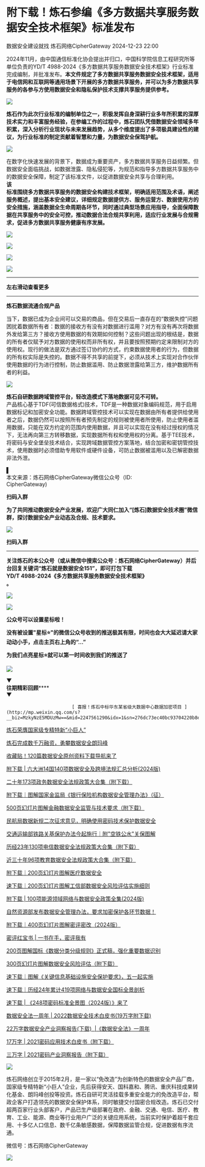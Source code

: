 #  附下载！炼石参编《多方数据共享服务数据安全技术框架》标准发布   
数据安全建设就找  炼石网络CipherGateway   2024-12-23 22:00  
  
2024年11月，由中国通信标准化协会提出并归口，中国科学院信息工程研究所等单位负责的YD/T 4988-2024《多方数据共享服务数据安全技术框架》行业标准完成编制，并批准发布。**本文件规定了多方数据共享服务数据安全技术框架，适用于电信网和互联网等通用场景下开展的多方数据共享服务，并可以为多方数据共享服务的各参与方使用数据安全和隐私保护技术支撑共享服务提供参考。**  
  
![](https://mmbiz.qpic.cn/sz_mmbiz_png/t7pXu8YpjiaDV01PjQsNGWFXRkib0aGXOGfMrIGsicJPjlwGibxK7ERQCkYj5srIGMC3Vv7ZYEchl0OlALSOeRU3aw/640?wx_fmt=png&from=appmsg "")  
  
**炼石作为此次行业标准的编制单位之一，积极发挥自身深耕行业多年所积累的深厚技术实力和丰富服务经验，在参编工作的过程中，炼石团队凭借数据安全领域多年积累，深入分析行业现状与未来发展趋势，从多个维度提出了多项极具建设性的建议，为行业标准的制定贡献着智慧和力量，为数据安全保驾护航。**  
  
![](https://mmbiz.qpic.cn/sz_mmbiz_jpg/t7pXu8YpjiaAP8bw4oCxEgh2WzAh9c7ymMCqHIJ741ypYRRk07SKfhA96d5tpfzCZreUtbCINaPx6hx1CkWdLhw/640?wx_fmt=jpeg&from=appmsg&random=0.8822119485482687&random=0.23238739704866918&random=0.9607303104020881&random=0.3034498420902809 "")  
  
在数字化快速发展的背景下，数据成为重要资产，多方数据共享服务日益频繁。但数据安全面临挑战，如数据泄露、隐私侵犯等，为规范和指导多方数据共享服务中的数据安全保障，制定了该标准文件，以促进数据安全共享与合理利用。  
**该**  
**标准围绕多方数据共享服务的数据安全构建技术框架，明确适用范围及术语，阐述服务概述，提出基本安全建议，详细规定数据提供方、服务运营方、数据使用方的安全措施，涵盖数据全生命周期各环节，同时通过典型场景应用指导，全面保障数据在共享服务中的安全可控，推动数据合法合规共享利用，适应行业发展与合规需求，促进多方数据共享服务健康有序发展。**  
  
![](https://mmbiz.qpic.cn/sz_mmbiz_jpg/t7pXu8YpjiaDV01PjQsNGWFXRkib0aGXOGfOcNZApsd3ayL8lOaWdWMGTXF86kIo7D6h0HRy753Kb6IQnav96sCQ/640?wx_fmt=jpeg&from=appmsg "")  
  
![](https://mmbiz.qpic.cn/sz_mmbiz_jpg/t7pXu8YpjiaDV01PjQsNGWFXRkib0aGXOG46a4lQ9V2Ux5qNznoZ5Zwdgial0dLDhmXkNWj6gZzm5XvS6Ovwdibarw/640?wx_fmt=jpeg&from=appmsg "")  
  
![](https://mmbiz.qpic.cn/sz_mmbiz_jpg/t7pXu8YpjiaDV01PjQsNGWFXRkib0aGXOGb5ShT6tWmuLQGshn4U2Qf43YNzQl8gBxgshvXYqlaibNq2nONic20wjg/640?wx_fmt=jpeg&from=appmsg "")  
  
![](https://mmbiz.qpic.cn/sz_mmbiz_jpg/t7pXu8YpjiaDV01PjQsNGWFXRkib0aGXOGNjBGjYiboe8ebJT6mEGLE5Wj6eULpiaFibxP8y9hHLdFKzFEgMiarvxYkw/640?wx_fmt=jpeg&from=appmsg "")  
  
****  
**左右滑动查看更多**  
  
****  
  
**炼石数据流通合规产品**  
  
  
当下，数据已成为企业间可以交易的商品，但在交易后一直存在的“数据失控”问题困扰着数据所有者：数据的接收方有没有对数据进行滥用？对方有没有再次将数据外发给第三方？接收方使用数据的有效期如何控制？这些问题出现的根结是，数据的所有者仅赋予对方数据的使用权而非所有权，并且要按照预期约定来限制对方的使用权。现行的做法是双方通过签订协约的方式，约束数据使用者的行为，但数据的所有权实际是失控的。数据不得不共享的前提下，必须从技术上实现对合作伙伴使用数据的行为进行控制，防止数据滥用、防止数据泄露给第三方，维护数据所有者的利益。  
  
![](https://mmbiz.qpic.cn/sz_mmbiz_png/t7pXu8YpjiaAP8bw4oCxEgh2WzAh9c7ymhr1RAiat8ybYZnrTrOibRmSKN2qugHtnb1JrSdRoicLSjQaNS5Fa6xKXw/640?wx_fmt=png&from=appmsg&random=0.14199406491529798&random=0.3174179768768608&random=0.745887308368266&random=0.7044043546389984 "")  
  
**炼石自研数据跨域管控平台，轻改造模式下落地数据可见不可转。**  
产品核心基于TDF(可信数据格式)技术，TDF是一种数据对象编码规范，用于启用数据标记和加密安全功能。数据跨域管控技术可以实现在数据由所有者提供给使用者之后，数据仍然可以按照所有者预先制定的规则被使用者所使用，防止使用者滥用数据，只能在双方约定的范围内使用数据，并且可以实现在没有经过授权的情况下，无法再向第三方转移数据，实现数据所有权和使用权的分离。基于TEE技术，将密码与安全堡垒技术结合，实现跨域数据管控方案落地，结合加密和密钥管控技术，使用数据时必须借助专用软件或硬件设备，可防止数据被滥用以及已解密数据非法外泄。  
  
▌  
本文来源：炼石网络CipherGateway微信公众号（ID:  
CipherGateway)  
  
**扫码入群**  
  
**为了共同推动数据安全产业发展，欢迎广大同仁加入“[炼石]数据安全技术圈”微信群，探讨数据安全产业动态及合规、技术要求。**  
  
![](https://mmbiz.qpic.cn/sz_mmbiz_jpg/t7pXu8YpjiaAP8bw4oCxEgh2WzAh9c7ymicFzuyS9oJlnhoS4GvDjDgJQ6rBSWsILDkBaKxtr44ouPxhKX6VCtmg/640?wx_fmt=jpeg&from=appmsg&random=0.21229422163189415&random=0.7886264295046845&random=0.639506808744108&random=0.39248823025074997 "")  
  
**扫码入群**  
  
  
  
****  
**关注炼石的本公众号（或从微信中搜索公众号：炼石网络CipherGateway）并后台回复关键词“炼石就是数据安全151”，即可打包下载**  
**YD/T 4988-2024《多方数据共享服务数据安全技术框架》**  
**。**  
  
  
![](https://mmbiz.qpic.cn/sz_mmbiz_png/t7pXu8YpjiaDU3sAygf4v2NibNiaS6pb97b7TibGbBS1oSq7b8uEGXmlYPMGPneMtPLVIejlc3e0nQnEqrqPpPwbaA/640?wx_fmt=png&from=appmsg&wx_&random=0.6821386179203022&random=0.6787370632803573&random=0.7635902967433947&random=0.14794791007276875&random=0.7146473168406371&random=0.9338062155063289&random=0.45702647829945575&random=0.06535524415490901&random=0.7312798637865077&random=0.4170670775727041&random=0.3483391167075609&random=0.9409690264577153&random=0.16596065462980536&random=0.03265064315466093&random=0.5088853051757198&tp=webp&wxfrom=5&wx_lazy=1&wx_co=1&random=0.4595367199024796&random=0.3615865428901508&random=0.9139088339601127&random=0.2581134523390103 "")  
  
![](https://mmbiz.qpic.cn/sz_mmbiz_png/t7pXu8YpjiaDU3sAygf4v2NibNiaS6pb97b7TibGbBS1oSq7b8uEGXmlYPMGPneMtPLVIejlc3e0nQnEqrqPpPwbaA/640?wx_fmt=png&from=appmsg&wx_&random=0.12199129204620429&random=0.07808812754493988&random=0.30034579051827714&random=0.9911977947537065&random=0.08966182709571813&random=0.5187777271979499&random=0.029689288397498625&random=0.49325068066431665&random=0.39006547254324864&random=0.3512073845728596&random=0.9676908079698798&random=0.587921831623061&random=0.8779274437600584&random=0.957612135974313&random=0.40744313951724687&tp=webp&wxfrom=5&wx_lazy=1&wx_co=1&random=0.43168129655228027&random=0.9492576599318603&random=0.3856598952051431&random=0.15387857009255734 "")  
  
**公众号可以设置星标啦！**  
  
  
**没有被设置"星标⭐️"的微信公众号收到的推送极其有限，时间也会大大延迟请大家动动小手，点击主页右上角的“…”**  
  
**为我们点亮星标⭐️就可以第一时间收到我们的推送了**  
  
  
![](https://mmbiz.qpic.cn/sz_mmbiz_png/t7pXu8YpjiaDU3sAygf4v2NibNiaS6pb97bvJGOnWibypcafP8icxWk5CH3FP6QuqvD00znbLR3UDGeh6jUibWTYo41w/640?wx_fmt=png&from=appmsg&wx_&random=0.14997107907886176&random=0.0430005440692387&random=0.6452372273048672&random=0.353159249774766&random=0.8952505910570439&random=0.040520355856290324&random=0.7451665166974681&random=0.14131489900264982&random=0.07444183075824706&random=0.4460546081480268&random=0.38347980973362716&random=0.6534384196399792&random=0.19939958759644005&random=0.4417681155793136&random=0.9425070412693091&tp=webp&wxfrom=5&wx_lazy=1&wx_co=1&random=0.301772873103642&random=0.91414729021149&random=0.8447735642669587&random=0.8616733224507902 "")  
  
  
  
▼    
**往期精彩回顾******  
▼  
  

							[ 喜报！炼石中标华东某省级大数据中心数据加密项目 ](http://mp.weixin.qq.com/s?__biz=MzkyNzE5MDUzMw==&mid=2247561290&idx=1&sn=276dc73ec40bc93704220b8e08c91b2d&chksm=c2286b20f55fe2366707336c9b1b156988085c07243933bff8ee3d3cff285cf00ea8346a0ac7&scene=21#wechat_redirect)  

						  
  
  
[炼石荣膺国家级专精特新“小巨人”](http://mp.weixin.qq.com/s?__biz=MzkyNzE5MDUzMw==&mid=2247554968&idx=1&sn=617e244c2ee8be72e681bc7dc1499493&chksm=c2298cf2f55e05e46841191e7b387ae782f57019d23690e1a99887961acbcc9b587dcfe996d6&scene=21#wechat_redirect)  
  
  
  
[](http://mp.weixin.qq.com/s?__biz=MzkyNzE5MDUzMw==&mid=2247547280&idx=1&sn=6aafda662e4015973c0044030b63bf15&chksm=c229a2faf55e2bec982bf24738cd6bbcc23bbb9b9e78a1240c7798ca9c0ca00365650107aaf6&scene=21#wechat_redirect)  
  
  
[炼石完成数千万融资，勇攀数据安全朗玛峰](http://mp.weixin.qq.com/s?__biz=MzkyNzE5MDUzMw==&mid=2247547280&idx=1&sn=6aafda662e4015973c0044030b63bf15&chksm=c229a2faf55e2bec982bf24738cd6bbcc23bbb9b9e78a1240c7798ca9c0ca00365650107aaf6&scene=21#wechat_redirect)  
  
  
  
[收藏贴！120篇数据安全原创资料下载导航来了](http://mp.weixin.qq.com/s?__biz=MzkyNzE5MDUzMw==&mid=2247554614&idx=1&sn=bfb5205d0b9fb66a0a8fd4b225093323&chksm=c2298d5cf55e044ab0fa20ad69ce71ca02b938c13c838dfe50997bff4b22bd8eb0fdfec24335&scene=21#wechat_redirect)  
  
  
  
[附下载 | 六大洲14国140项数据安全及跨境法规汇总分析(2024版)](http://mp.weixin.qq.com/s?__biz=MzkyNzE5MDUzMw==&mid=2247549386&idx=1&sn=a0f6824a25df5747555f6ad450804547&chksm=c2299aa0f55e13b67118e3d9ed4124dc79c65e991277d2373ad8ca04f2f1fbe8846acd7a2435&scene=21#wechat_redirect)  
  
  
  
[二十年173项政务数据安全法规政策大合集（附下载）](http://mp.weixin.qq.com/s?__biz=MzkyNzE5MDUzMw==&mid=2247519824&idx=1&sn=f9ccff39a78b17b9fc7334b71b1055bb&chksm=c229153af55e9c2cb2cbf3b634b03748340139bb71bd9269e6ae0579c651b0b77bec9e35c6ea&scene=21#wechat_redirect)  
  
  
  
[附下载｜图解国家金监局《银行保险机构数据安全管理办法》（征）](http://mp.weixin.qq.com/s?__biz=MzkyNzE5MDUzMw==&mid=2247544856&idx=1&sn=0b9d4eff108114b1831f9a51c6fa35f5&chksm=c229ab72f55e2264d77bd86973c4ad8b7c0fa9bbcf8bb2938f52f682e4b38c91d1f56469013d&scene=21#wechat_redirect)  
  
  
  
[](http://mp.weixin.qq.com/s?__biz=MzkyNzE5MDUzMw==&mid=2247525624&idx=1&sn=e0e8bc426818022dd86639b03557f8cf&chksm=c229ff92f55e7684ee983a15c1f640fe40d3e79d4182e02db32af45a97efe54e01c5c28275e0&scene=21#wechat_redirect)  
  
  
[500页幻灯片图解金融数据安全监管与技术要求（附下载）](http://mp.weixin.qq.com/s?__biz=MzkyNzE5MDUzMw==&mid=2247525624&idx=1&sn=e0e8bc426818022dd86639b03557f8cf&chksm=c229ff92f55e7684ee983a15c1f640fe40d3e79d4182e02db32af45a97efe54e01c5c28275e0&scene=21#wechat_redirect)  
  
  
  
[](http://mp.weixin.qq.com/s?__biz=MzkyNzE5MDUzMw==&mid=2247549685&idx=1&sn=f7c34cbbb5bd8a22f1d64fc91223d9b8&chksm=c229999ff55e1089de0b4fa3f5dc761779612f2f697b37611054bc823863cda247ecd90ded2c&scene=21#wechat_redirect)  
  
[民航局数据新规二次征求意见，明确使用密码技术保护数据安全](http://mp.weixin.qq.com/s?__biz=MzkyNzE5MDUzMw==&mid=2247549685&idx=1&sn=f7c34cbbb5bd8a22f1d64fc91223d9b8&chksm=c229999ff55e1089de0b4fa3f5dc761779612f2f697b37611054bc823863cda247ecd90ded2c&scene=21#wechat_redirect)  
  
  
  
[交通运输部铁路关基保护办法今起施行｜附"空铁公水"关保图解](http://mp.weixin.qq.com/s?__biz=MzkyNzE5MDUzMw==&mid=2247537491&idx=1&sn=e72cedbb34cebf1e6a08e24ec11c9868&chksm=c229c839f55e412fb1718ccf9edb35820ffa25997ae5d6315a6c771476fad00e6f87ac730ce3&scene=21#wechat_redirect)  
  
  
  
[历经23年130项电信数据安全法规政策大合集（附下载）](http://mp.weixin.qq.com/s?__biz=MzkyNzE5MDUzMw==&mid=2247537580&idx=1&sn=a2a195405a3bec7b2317170fa4b9a50b&chksm=c229c8c6f55e41d07b2ac520d335f26d9658a8fa31f3a09885306ca5aa76cacfe79aac847c52&scene=21#wechat_redirect)  
  
  
  
[近三十年96项教育数据安全法规政策大合集（附下载）](http://mp.weixin.qq.com/s?__biz=MzkyNzE5MDUzMw==&mid=2247520012&idx=1&sn=4b755985e5ece8c5a657d4c9d579299c&chksm=c2291466f55e9d702b5ee455fc23808accb2892e45d44cfc7a300417fe1bfd5007974a37c110&scene=21#wechat_redirect)  
  
  
  
[附下载｜200页幻灯片图解医疗数据安全](http://mp.weixin.qq.com/s?__biz=MzkyNzE5MDUzMw==&mid=2247535504&idx=1&sn=b5e74d555c22bb784d208c2bb13fca4e&chksm=c229d0faf55e59ecd3d35af659e29d933ec0f693241f12b70f7ec573f7cdcfb9fd793a306223&scene=21#wechat_redirect)  
  
  
  
[速下载｜200页幻灯片图解工信部数据安全风险评估实施细则](http://mp.weixin.qq.com/s?__biz=MzkyNzE5MDUzMw==&mid=2247548160&idx=1&sn=61d48554e958dae2c2d7d499a52b4fe7&chksm=c229a66af55e2f7c1e125b3a7c0712375c108827bf743f9da8bcf4d9c9bb67a9a92ed0727fba&scene=21#wechat_redirect)  
  
  
  
[附下载 | 100项能源领域网络与数据安全政策全集(2024版)](http://mp.weixin.qq.com/s?__biz=MzkyNzE5MDUzMw==&mid=2247547897&idx=1&sn=b67f982667333053ed1301c61ecf6574&chksm=c229a093f55e29859f3626ec4752c70d1f2a6bc31baf6d01af6b75880f32f2d166bba3dfb785&scene=21#wechat_redirect)  
  
  
  
[自然资源部发布数据安全管理办法，要求加密保护各环节数据！](http://mp.weixin.qq.com/s?__biz=MzkyNzE5MDUzMw==&mid=2247550388&idx=1&sn=5421fe01eb024db2198b181097095bc0&chksm=c2299edef55e17c88f847296000731891837e31c5fe7a2686da3d217644952bbe9f66ac6b0fa&scene=21#wechat_redirect)  
  
  
  
[附下载｜400页幻灯片图解密评密改（2024版）](http://mp.weixin.qq.com/s?__biz=MzkyNzE5MDUzMw==&mid=2247540784&idx=1&sn=e28a4a993900c13a452fd47602fc60b9&chksm=c229bb5af55e324c72bd287eae774cedb1aa6cf0d2e82cec8ea86fbbd6126e445be184bdc441&scene=21#wechat_redirect)  
  
  
  
[密评红宝书 | 一书在手，密评我有](http://mp.weixin.qq.com/s?__biz=MzkyNzE5MDUzMw==&mid=2247529557&idx=1&sn=76aaec75fceb6f4267aba764338d5ffd&chksm=c229ef3ff55e66292d0eb20405789c0dffcded0f038517db9163e2d0ee22e220775804e7bbe4&scene=21#wechat_redirect)  
  
  
  
[200页图解国标《数据分类分级规则》正式稿，强化重要数据识别](http://mp.weixin.qq.com/s?__biz=MzkyNzE5MDUzMw==&mid=2247545874&idx=1&sn=f1fa27b9035d759060e41a75e6a243ec&chksm=c229af78f55e266efd09dd26bb48bb3be16d0311c8275b63aaae1b14e1ec6b1564eb12ddb51f&scene=21#wechat_redirect)  
  
  
  
[300页幻灯片图解数据安全风险评估（附下载）](http://mp.weixin.qq.com/s?__biz=MzkyNzE5MDUzMw==&mid=2247518216&idx=1&sn=fa91a8a4f16299bc2dc93885f25f4f4b&chksm=c2291362f55e9a7444f8bc367153bc67e92d70c280034bc491c4c0140b27d27f9b116fbfcda4&scene=21#wechat_redirect)  
  
  
  
[速下载｜图解《关键信息基础设施安全保护要求》，五一起实施](http://mp.weixin.qq.com/s?__biz=MzkyNzE5MDUzMw==&mid=2247516525&idx=1&sn=41d4da8ba27be2475a468c84314b9a4b&chksm=c2291a07f55e93110c8201590fbf803019900ba268a09363ad1cff7ceb764d96773787538042&scene=21#wechat_redirect)  
  
  
  
[速下载｜历经24年累计419项网络与数据安全国标全景剖析](http://mp.weixin.qq.com/s?__biz=MzkyNzE5MDUzMw==&mid=2247547435&idx=1&sn=027a60e5e7aeb4604b0f525bd2516420&chksm=c229a141f55e285707bec8ca3928e425dc79c5a2f5e4868fcb16192b356f7f1823c98a13ca63&scene=21#wechat_redirect)  
  
  
  
[速下载 | 《248项密码标准全景图（2024版）》来了](http://mp.weixin.qq.com/s?__biz=MzkyNzE5MDUzMw==&mid=2247551656&idx=1&sn=042f12bef7253a95c28ee83617328232&chksm=c22991c2f55e18d43956233c8bccf18aa94e247ad922bdc6b4f6c641ecdac17797b684fa6596&scene=21#wechat_redirect)  
  
  
  
[数据安全法一周年 | 2022数据安全技术白皮书(19万字附下载)](http://mp.weixin.qq.com/s?__biz=MzkyNzE5MDUzMw==&mid=2247502777&idx=1&sn=9a95f40c75107a2a4b6b06fb7d98d10a&chksm=c22950d3f55ed9c5bc9ea64ff899dec068f7d6f39b9d9fad8d5f819c1edab1c1d8839d9cec23&scene=21#wechat_redirect)  
  
  
  
[22万字数据安全产业洞察报告(下载)  |《数据安全法》一周年](http://mp.weixin.qq.com/s?__biz=MzkyNzE5MDUzMw==&mid=2247501029&idx=1&sn=26f7f87f091056653117154e80badf9d&chksm=c2295f8ff55ed6996f53fafb45d6ba519d8cdc0806c791efb4a79b8cec2c80abeb2e4451b446&scene=21#wechat_redirect)  
  
  
  
[17万字 | 2021密码应用技术白皮书（附下载）](http://mp.weixin.qq.com/s?__biz=MzkyNzE5MDUzMw==&mid=2247495312&idx=1&sn=3d8a4687dbca2accb612acbaed579248&chksm=c22975faf55efcec57da9597cfe9fa9aa2b12d15e0231c695ff0c36ace8ab6a9228b49146d62&scene=21#wechat_redirect)  
  
  
  
[三万字 | 2021密码产业洞察报告（附下载）](http://mp.weixin.qq.com/s?__biz=MzkyNzE5MDUzMw==&mid=2247491809&idx=1&sn=1d40c115e4d8906371564a615ce79d84&chksm=c2297b8bf55ef29d6b928c694c0973b3db565769fb86c0411869f9d8b759ce6c961b8834c038&scene=21#wechat_redirect)  
  
  
  
![](https://mmbiz.qpic.cn/mmbiz_png/1b0TpIaesE1w5EnsZYZTLNKXtlF5K964kZKyRwOF7Syo51ibPTpRbhvrJ6PB6dAD6JS0REltp2hbpTkictDa9XxA/640?wx_fmt=jpeg&random=0.649537505946431&random=0.22443382828277447&random=0.29456328787913355&random=0.38357791678820075&random=0.924424008177307&random=0.7829543466583897&random=0.1275816300079735&random=0.7326911794982816&random=0.8953581390899854&random=0.9066631308977253&random=0.1215647672922231&random=0.3229544475998496&random=0.6024575811954183&random=0.8763661336195074&random=0.16440554476154823&random=0.7095239476683457&random=0.7785447383788933&wx_&random=0.23572964980174738&random=0.048595546921024635&random=0.6547914987195911&random=0.9693953232845189&random=0.6492506468123815&random=0.08595550736831892&random=0.033417020115983576&random=0.8703469267671249&random=0.2919571572472741&random=0.7494380075049625&random=0.817251130346226&random=0.33834214369864046&random=0.7098126622947911&random=0.2103524661132219&random=0.21830356658269712&random=0.5393776904573182&random=0.23885806951512434&random=0.546482282803709&random=0.34424909266947057&random=0.07730970885311494&random=0.6534560794731998&random=0.24264435825420816&random=0.9647606852566264&random=0.4491187739765359&wx_&&random=0.3839067822064455&random=0.5527926061435362&random=0.4612056677425489&random=0.01480705946499028&random=0.38560350030947954&random=0.486288444129678&random=0.857690190875914&random=0.8338663511244087&random=0.6197361872726534 "")  
  
  
  
炼石网络创立于2015年2月，是一家以“免改造”为创新特色的数据安全产品厂商，国家级专精特新“小巨人”企业，先后获得安天、国科嘉和、腾讯、重庆科技成果转化基金、朗玛峰创投等投资。炼石自研可灵活挂载多重安全能力的免改造平台，帮政企客户打造领先的数据安全保护体系，同时敏捷交付国密合规改造。炼石已交付超两百家行业头部客户，产品已生产级部署在政府、金融、交通、电信、医疗、教育、工业、能源、商业等行业用户广泛的关键应用系统，当前实时保护着超千套应用、十多亿人口信息、数千亿条敏感数据，保障数据监管合规，促进数据有序流通。  
  
  
微信号：炼石网络CipherGateway  
  
![](https://mmbiz.qpic.cn/sz_mmbiz_jpg/t7pXu8YpjiaBsgYIz89z6cia2zuBQXL1mjvlibtNnH15iaNNydGfphXKViaFNDSYVicfsxu5YtbgnpQ4ZzY0MmGv5YgQ/640?wx_fmt=jpeg&random=0.165080126599493&random=0.17493943976521775&random=0.8273123666902189&random=0.8599771411184192&random=0.1430562200838319&random=0.4817267557590743&random=0.625095372978127&random=0.7321248530667095&random=0.017455534216231028&random=0.5347828867017883&random=0.1911276201989851&random=0.05081719098023729&random=0.5295447835330758&random=0.8821736158601827&random=0.3270410016545897&random=0.49318547085525655&random=0.7788046730010487&wx_&random=0.9204838166308349&random=0.20053031957736178&random=0.3527136479738673&random=0.8465457628905686&random=0.27681669159114497&random=0.20986360085483913&random=0.47656540758603594&random=0.02401465479625764&random=0.8396181451410589&random=0.1609101052142463&random=0.003578416807654916&random=0.05324339714066406&random=0.057390873749295634&random=0.32067548366710974&random=0.534067887835588&random=0.26128175834307266&random=0.33112900464222284&random=0.6966275289086099&random=0.8440211584050692&random=0.9842549350255863&random=0.6080952633696026&random=0.6710239322886404&random=0.40953402776681624&random=0.4762907880956615&wx_&&random=0.9389004376798396&random=0.006100952402865234&random=0.01826848705121309&random=0.9729118866024933&random=0.16875764493704049&random=0.601752725908987&random=0.7473608216877532&random=0.04416139620952553&random=0.13876175678012004 "")  
  
  
  
